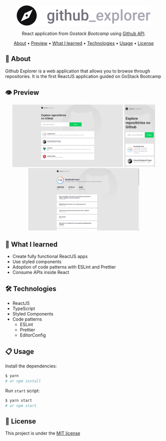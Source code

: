 <p align="center">
  <img src="./src/assets/logo.svg"  alt="github_explorer"/>

  <p align="center">React application from <i>Gostack Bootcamp</i> using <a href="api.github.com">Github API</a>.</p>
</p>

<p align="center">
    <a href="#about">About</a> •
    <a href="#preview">Preview</a> •
    <a href="#learning">What I learned</a> •
    <a href="#techs">Technologies</a> •
    <a href="#usage">Usage</a> •
    <a href="#license">License</a>
</p>

<h2 id="about">🤔 About</h2>

Github Explorer is a web application that allows you to browse through repositories. It is the first ReactJS application guided on GoStack Bootcamp

<h2 id="preview">👁️ Preview</h2>

<p align="center">
  <img height="200" src="./src/assets/preview/preview_home.png">
  <img height="200" src="./src/assets/preview/preview_mobile.png">
  <img height="200" src="./src/assets/preview/preview_repo.png">
</p>


<h2 id="learning">🧠 What I learned</h2>

- Create fully functional ReactJS apps
- Use styled components
- Adoption of code patterns with ESLint and Prettier
- Consume APIs inside React

<h2 id="techs">🛠️ Technologies</h2>

 - ReactJS
 - TypeScript
 - Styled Components
 - Code patterns
    - ESLint
    - Prettier
    - EditorConfig

<h2 id="usage">📋 Usage</h2>

Install the dependencies:
```bash
$ yarn
# or npm install
```
Run `start` script:
```bash
$ yarn start
# or npm start
```

<h2 id="license">📜 License</h2>

This project is under the <a href="">MIT license</a>
